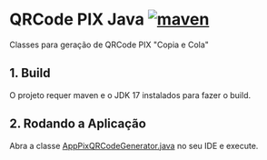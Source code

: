 # QRCode PIX Java [![maven](https://github.com/competeaqui/qrcode-pix-java/actions/workflows/maven.yml/badge.svg)](https://github.com/competeaqui/qrcode-pix-java/actions/workflows/maven.yml)

Classes para geração de QRCode PIX "Copia e Cola"

## 1. Build

O projeto requer maven e o JDK 17 instalados para fazer o build.

## 2. Rodando a Aplicação

Abra a classe [AppPixQRCodeGenerator.java](src/main/java/br/com/competeaqui/pix/AppPixQRCodeGenerator.java) no seu IDE e execute.

